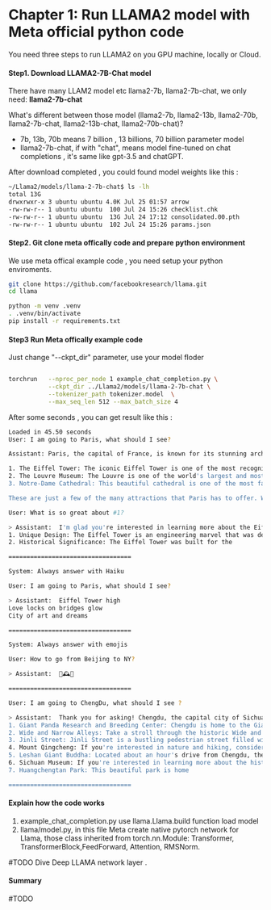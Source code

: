 # Chapter 1: Run LLAMA2 model  with Meta official python code 

You need three steps to run LLAMA2 on you GPU machine, locally or  Cloud.



#### Step1. Download LLAMA2-7B-Chat model

There have many LLAM2 model etc llama2-7b, llama2-7b-chat, we only need: **llama2-7b-chat**

What's  different between those model (llama2-7b,  llama2-13b, llama2-70b, llama2-7b-chat,  llama2-13b-chat, llama2-70b-chat)?

* 7b, 13b, 70b means  7 billion , 13 billions, 70 billion parameter model
* llama2-7b-chat, if with "chat", means model fine-tuned on chat completions , it's same like gpt-3.5 and chatGPT.

After download completed , you could found model weights like this :

```bash
~/Llama2/models/llama-2-7b-chat$ ls -lh
total 13G
drwxrwxr-x 3 ubuntu ubuntu 4.0K Jul 25 01:57 arrow
-rw-rw-r-- 1 ubuntu ubuntu  100 Jul 24 15:26 checklist.chk
-rw-rw-r-- 1 ubuntu ubuntu  13G Jul 24 17:12 consolidated.00.pth
-rw-rw-r-- 1 ubuntu ubuntu  102 Jul 24 15:26 params.json
```



#### Step2. Git clone meta offically code and prepare python environment

We use meta offical example code , you need setup your python enviroments.

```bash
git clone https://github.com/facebookresearch/llama.git
cd llama

python -m venv .venv 
. .venv/bin/activate
pip install -r requirements.txt
```



#### Step3 Run Meta offically example code

Just change "--ckpt_dir" parameter, use your model floder

```bash

torchrun   --nproc_per_node 1 example_chat_completion.py \
           --ckpt_dir ../Llama2/models/llama-2-7b-chat \
           --tokenizer_path tokenizer.model  \
           --max_seq_len 512 --max_batch_size 4

```

After some seconds ,  you can get result like this :

```bash
Loaded in 45.50 seconds
User: I am going to Paris, what should I see?

Assistant: Paris, the capital of France, is known for its stunning architecture, art museums, historical landmarks, and romantic atmosphere. Here are some of the top attractions to see in Paris:

1. The Eiffel Tower: The iconic Eiffel Tower is one of the most recognizable landmarks in the world and offers breathtaking views of the city.
2. The Louvre Museum: The Louvre is one of the world's largest and most famous museums, housing an impressive collection of art and artifacts, including the Mona Lisa.
3. Notre-Dame Cathedral: This beautiful cathedral is one of the most famous landmarks in Paris and is known for its Gothic architecture and stunning stained glass windows.

These are just a few of the many attractions that Paris has to offer. With so much to see and do, it's no wonder that Paris is one of the most popular tourist destinations in the world.

User: What is so great about #1?

> Assistant:  I'm glad you're interested in learning more about the Eiffel Tower! It's a truly iconic landmark that offers breathtaking views of Paris. Here are some of the reasons why it's so great:
1. Unique Design: The Eiffel Tower is an engineering marvel that was designed by Gustave Eiffel and his team in the late 19th century. Its unique design, with its lattice-like structure and iron beams, makes it stand out from other buildings and landmarks around the world.
2. Historical Significance: The Eiffel Tower was built for the

==================================

System: Always answer with Haiku

User: I am going to Paris, what should I see?

> Assistant:  Eiffel Tower high
Love locks on bridges glow
City of art and dreams

==================================

System: Always answer with emojis

User: How to go from Beijing to NY?

> Assistant:  🛬🕰️🌄

==================================

User: I am going to ChengDu, what should I see ? 

> Assistant:  Thank you for asking! Chengdu, the capital city of Sichuan Province in China, is a fascinating destination with a rich cultural heritage and plenty of interesting attractions to explore. Here are some top recommendations for things to see and do while you're there:
1. Giant Panda Research and Breeding Center: Chengdu is home to the Giant Panda Research and Breeding Center, where you can learn about these adorable animals and even get a chance to see them up close.
2. Wide and Narrow Alleys: Take a stroll through the historic Wide and Narrow Alleys, a network of pedestrian-friendly streets lined with traditional teahouses, shops, and restaurants.
3. Jinli Street: Jinli Street is a bustling pedestrian street filled with street performers, vendors, and traditional Sichuan architecture. Don't miss trying some local snacks and drinks here!
4. Mount Qingcheng: If you're interested in nature and hiking, consider visiting Mount Qingcheng, a beautiful mountain with plenty of trails and scenic views.
5. Leshan Giant Buddha: Located about an hour's drive from Chengdu, the Leshan Giant Buddha is a UNESCO World Heritage Site and one of the largest stone Buddhas in the world.
6. Sichuan Museum: If you're interested in learning more about the history and culture of Sichuan Province, the Sichuan Museum is a great place to visit.
7. Huangchengtan Park: This beautiful park is home

==================================
```



#### Explain how the code works 

1. example_chat_completion.py use llama.Llama.build function load model
2. llama/model.py, in this file Meta create native pytorch network for Llama,   those class inherited from torch.nn.Module:    Transformer, TransformerBlock,FeedForward, Attention, RMSNorm.   

 #TODO Dive Deep LLAMA network layer .



#### Summary

#TODO 
